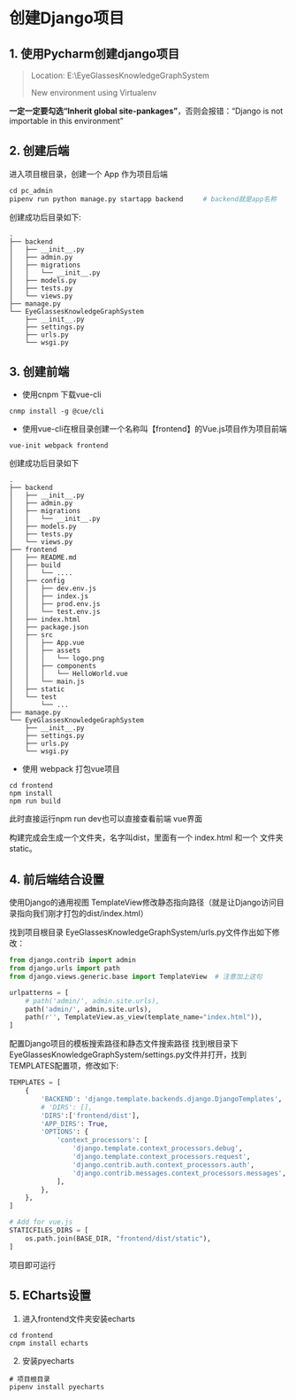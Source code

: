 # 创建Django项目

## 1. 使用Pycharm创建django项目
> Location: E:\EyeGlassesKnowledgeGraphSystem
> 
> New environment using Virtualenv

**一定一定要勾选“Inherit global site-pankages”**，否则会报错：“Django is not importable in this environment”

## 2. 创建后端
进入项目根目录，创建一个 App 作为项目后端

```python
cd pc_admin
pipenv run python manage.py startapp backend　　　# backend就是app名称
```

创建成功后目录如下:

```
.
├── backend
│   ├── __init__.py
│   ├── admin.py
│   ├── migrations
│   │   └── __init__.py
│   ├── models.py
│   ├── tests.py
│   └── views.py
├── manage.py
└── EyeGlassesKnowledgeGraphSystem
    ├── __init__.py
    ├── settings.py
    ├── urls.py
    └── wsgi.py
```

## 3. 创建前端

* 使用cnpm 下载vue-cli

```
cnmp install -g @cue/cli
```

* 使用vue-cli在根目录创建一个名称叫【frontend】的Vue.js项目作为项目前端

```
vue-init webpack frontend
```

创建成功后目录如下

```
.
├── backend
│   ├── __init__.py
│   ├── admin.py
│   ├── migrations
│   │   └── __init__.py
│   ├── models.py
│   ├── tests.py
│   └── views.py
├── frontend
│   ├── README.md
│   ├── build
│   │   └── ....
│   ├── config
│   │   ├── dev.env.js
│   │   ├── index.js
│   │   ├── prod.env.js
│   │   └── test.env.js
│   ├── index.html
│   ├── package.json
│   ├── src
│   │   ├── App.vue
│   │   ├── assets
│   │   │   └── logo.png
│   │   ├── components
│   │   │   └── HelloWorld.vue
│   │   └── main.js
│   ├── static
│   └── test
│       └── ...
├── manage.py
└── EyeGlassesKnowledgeGraphSystem
    ├── __init__.py
    ├── settings.py
    ├── urls.py
    └── wsgi.py
```

* 使用 webpack 打包vue项目

```
cd frontend
npm install
npm run build
```

此时直接运行npm run dev也可以直接查看前端 vue界面

构建完成会生成一个文件夹，名字叫dist，里面有一个 index.html 和一个 文件夹static。

## 4. 前后端结合设置

使用Django的通用视图 TemplateView修改静态指向路径（就是让Django访问目录指向我们刚才打包的dist/index.html）

找到项目根目录 EyeGlassesKnowledgeGraphSystem/urls.py文件作出如下修改：

```python
from django.contrib import admin
from django.urls import path
from django.views.generic.base import TemplateView  # 注意加上这句

urlpatterns = [
    # path('admin/', admin.site.urls),
    path('admin/', admin.site.urls),
    path(r'', TemplateView.as_view(template_name="index.html")),
]
```

配置Django项目的模板搜索路径和静态文件搜索路径 找到根目录下 EyeGlassesKnowledgeGraphSystem/settings.py文件并打开，找到TEMPLATES配置项，修改如下:

```python
TEMPLATES = [
    {
        'BACKEND': 'django.template.backends.django.DjangoTemplates',
        # 'DIRS': [],
        'DIRS':['frontend/dist'],
        'APP_DIRS': True,
        'OPTIONS': {
            'context_processors': [
                'django.template.context_processors.debug',
                'django.template.context_processors.request',
                'django.contrib.auth.context_processors.auth',
                'django.contrib.messages.context_processors.messages',
            ],
        },
    },
]

# Add for vue.js
STATICFILES_DIRS = [
    os.path.join(BASE_DIR, "frontend/dist/static"),
]
```

项目即可运行

## 5. ECharts设置

1. 进入frontend文件夹安装echarts

```
cd frontend
cnpm install echarts
```

2. 安装pyecharts

```
# 项目根目录
pipenv install pyecharts
```
